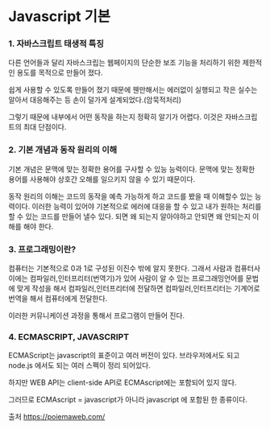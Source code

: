 # Javascript 기본

### 1. 자바스크립트 태생적 특징

다른 언어들과 달리 자바스크립는 웹페이지의 단순한 보조 기능을 처리하기 위한 제한적인 용도를 목적으로 만들어 졌다.

쉽게 사용할 수 있도록 만들어 졌기 때문에 웬만해서는 에러없이 실행되고 작은 실수는 알아서 대응해주는 등 손이 덜가게 설계되었다.(암묵적처리)

그렇기 때문에 내부에서 어떤 동작을 하는지 정확히 알기가 어렵다. 이것은 자바스크립트의 최대 단점이다.

### 2. 기본 개념과 동작 원리의 이해

기본 개념은 문맥에 맞는 정확한 용어를 구사할 수 있능 능력이다. 문맥에 맞는 정확한 용어를 사용해야 상호간 오해를 일으키지 않을 수 있기 때문이다.

동작 원리의 이해는 코드의 동작을 예측 가능하게 하고 코드를 봤을 때 이해할수 있는 능력이다. 이러한 능력이 있어야 기본적으로 에러에 대응을 할 수 있고 내가 원하는 처리를 할 수 있는 코드를 만들어 낼수 있다.
되면 왜 되는지 알아야하고 안되면 왜 안되는지 이해를 해야 한다.

### 3. 프로그래밍이란?

컴퓨터는 기본적으로 0과 1로 구성된 이진수 밖에 알지 못한다. 그래서 사람과 컴퓨터사이에는 컴파일러,인터프리터(번역기)가 있어 사람이 알 수 있는 프로그래밍언어를 문법에 맞게 작성을 해서 컴파일러,인터프리터에 전달하면 컴파일러,인터프리터는 기계어로 번역을 해서 컴퓨터에게 전달한다.

이러한 커뮤니케이션 과정을 통해서 프로그램이 만들어 진다.

### 4. ECMASCRIPT, JAVASCRIPT

ECMAScript는 javascript의 표준이고 여러 버전이 있다. 브라우저에서도 되고 node.js 에서도 되는 여러 스펙이 정리 되어있다.

하지만 WEB API는 client-side API로 ECMAscript에는 포함되어 있지 않다.

그러므로 ECMAscript = javascript가 아니라 javascript 에 포함된 한 종류이다.

출처 https://poiemaweb.com/
